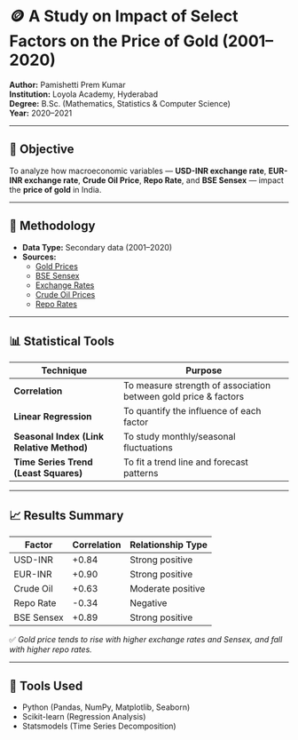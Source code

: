 # 🪙 A Study on Impact of Select Factors on the Price of Gold (2001–2020)

**Author:** Pamishetti Prem Kumar  
**Institution:** Loyola Academy, Hyderabad  
**Degree:** B.Sc. (Mathematics, Statistics & Computer Science)  
**Year:** 2020–2021  

---

## 🎯 Objective
To analyze how macroeconomic variables — **USD-INR exchange rate**, **EUR-INR exchange rate**, **Crude Oil Price**, **Repo Rate**, and **BSE Sensex** — impact the **price of gold** in India.

---

## 🧠 Methodology
- **Data Type:** Secondary data (2001–2020)  
- **Sources:**
  - [Gold Prices](https://www.gold.org/goldhub/data/gold-prices)
  - [BSE Sensex](https://www.bseindia.com/Indices/IndexArchiveData.html)
  - [Exchange Rates](https://excelrates.com/historical-exchange-rates/USD-INR)
  - [Crude Oil Prices](https://www.indexmundi.com/commodities/)
  - [Repo Rates](https://in.investing.com/economic-calendar/indian-reverse-repo-rate-980)

---

## 📊 Statistical Tools
| Technique | Purpose |
|------------|----------|
| **Correlation** | To measure strength of association between gold price & factors |
| **Linear Regression** | To quantify the influence of each factor |
| **Seasonal Index (Link Relative Method)** | To study monthly/seasonal fluctuations |
| **Time Series Trend (Least Squares)** | To fit a trend line and forecast patterns |

---

## 📈 Results Summary

| Factor | Correlation | Relationship Type |
|---------|--------------|-------------------|
| USD-INR | +0.84 | Strong positive |
| EUR-INR | +0.90 | Strong positive |
| Crude Oil | +0.63 | Moderate positive |
| Repo Rate | -0.34 | Negative |
| BSE Sensex | +0.89 | Strong positive |

✅ *Gold price tends to rise with higher exchange rates and Sensex, and fall with higher repo rates.*

---

## 🧰 Tools Used
- Python (Pandas, NumPy, Matplotlib, Seaborn)
- Scikit-learn (Regression Analysis)
- Statsmodels (Time Series Decomposition)

